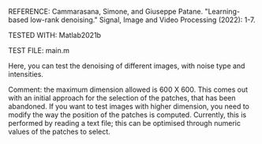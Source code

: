 REFERENCE:
Cammarasana, Simone, and Giuseppe Patane. "Learning-based low-rank denoising." Signal, Image and Video Processing (2022): 1-7.

TESTED WITH:
Matlab2021b

TEST FILE:
main.m

Here, you can test the denoising of different images, with noise type and intensities.

Comment: the maximum dimension allowed is 600 X 600. This comes out with an initial approach for the selection of the patches, that has been abandoned. If you want to test images with higher dimension, you need to modify the way the position of the patches is computed. Currently, this is performed by reading a text file; this can be optimised through numeric values of the patches to select.
